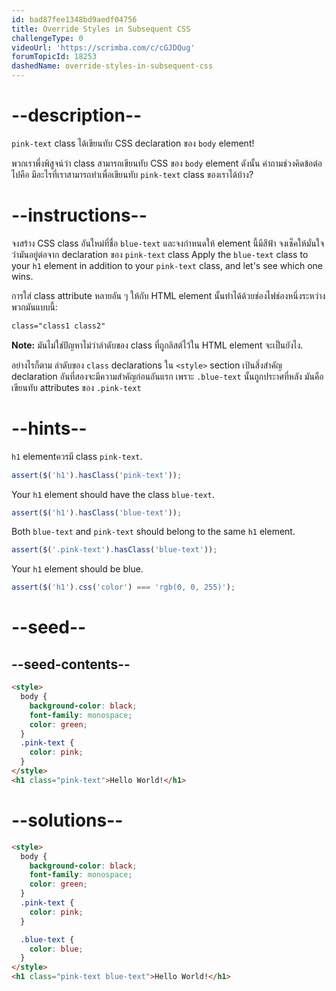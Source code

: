 ```yaml
---
id: bad87fee1348bd9aedf04756
title: Override Styles in Subsequent CSS
challengeType: 0
videoUrl: 'https://scrimba.com/c/cGJDQug'
forumTopicId: 18253
dashedName: override-styles-in-subsequent-css
---
```


# --description--

`pink-text` class ได้เขียนทับ CSS declaration ของ `body` element!

พวกเราพึ่งพิสูจน์ว่า class สามารถเขียนทับ  CSS ของ `body` element
ดังนั้น คำถามช่วงคิดข้อต่อไปคือ มีอะไรที่เราสามารถทำเพื่อเขียนทับ `pink-text` class ของเราได้บ้าง?

# --instructions--

จงสร้าง CSS class อันใหม่ที่ชื่อ  `blue-text` และจงกำหนดให้ element นี้มีสีฟ้า
จงเช็คให้มั่นใจว่ามันอยู่ต่อจาก declaration ของ `pink-text` class 
Apply the `blue-text` class to your `h1` element in addition to your `pink-text` class, and let's see which one wins.

การใส่ class attribute หลายอัน ๆ ให้กับ HTML element นั้นทำได้ด้วยช่องไฟช่องหนึ่งระหว่างพวกมันแบบนี้:

```html
class="class1 class2"
```

**Note:** มันไม่ใช่ปัญหาไม่ว่าลำดับของ class ที่ถูกลิสต์ไว้ใน HTML element จะเป็นยังไง.

อย่างไรก็ตาม ลำดับของ `class` declarations ใน `<style>` section เป้นสิ่งสำคัญ
declaration อันที่สองจะมีความสำคัญก่อนอันแรก เพราะ `.blue-text` นั้นถูกประาศที่หลัง มันคือเขียนทับ attributes ของ `.pink-text`

# --hints--

`h1` elementควรมี class `pink-text`.

```js
assert($('h1').hasClass('pink-text'));
```

Your `h1` element should have the class `blue-text`.

```js
assert($('h1').hasClass('blue-text'));
```

Both `blue-text` and `pink-text` should belong to the same `h1` element.

```js
assert($('.pink-text').hasClass('blue-text'));
```

Your `h1` element should be blue.

```js
assert($('h1').css('color') === 'rgb(0, 0, 255)');
```

# --seed--

## --seed-contents--

```html
<style>
  body {
    background-color: black;
    font-family: monospace;
    color: green;
  }
  .pink-text {
    color: pink;
  }
</style>
<h1 class="pink-text">Hello World!</h1>
```

# --solutions--

```html
<style>
  body {
    background-color: black;
    font-family: monospace;
    color: green;
  }
  .pink-text {
    color: pink;
  }

  .blue-text {
    color: blue;
  }  
</style>
<h1 class="pink-text blue-text">Hello World!</h1>
```
